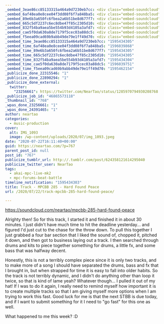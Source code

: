 ```yaml
---
_oembed_3eae86cc85133315a464a9d7230eb7cc: <div class="embed-soundcloud"><iframe title="MPCBB 285 - Hard Found Peace by NearTao" width="500" height="400" scrolling="no" frameborder="no" src="https://w.soundcloud.com/player/?visual=true&url=https%3A%2F%2Fapi.soundcloud.com%2Ftracks%2F862197490&show_artwork=true&maxwidth=500&maxheight=750&dnt=1"></iframe></div>
_oembed_6af48ea0e8cee04f3dd08f6f7a848ba5: <div class="embed-soundcloud"><iframe title="MPCBB 285 - Hard Found Peace by NearTao" width="100" height="150" scrolling="no" frameborder="no" src="https://w.soundcloud.com/player/?visual=true&url=https%3A%2F%2Fapi.soundcloud.com%2Ftracks%2F862197490&show_artwork=true&maxwidth=100&maxheight=150&dnt=1"></iframe></div>
_oembed_89e6b3a650fc6fbea2a6b51be8d677f7: <div class="embed-soundcloud"><iframe title="MPCBB 285 - Hard Found Peace by NearTao" width="580" height="400" scrolling="no" frameborder="no" src="https://w.soundcloud.com/player/?visual=true&url=https%3A%2F%2Fapi.soundcloud.com%2Ftracks%2F862197490&show_artwork=true&maxwidth=580&maxheight=870&dnt=1"></iframe></div>
_oembed_665c5df2237c6ec8dbe47f85c2305d10: <div class="embed-soundcloud"><iframe title="MPCBB 285 - Hard Found Peace by NearTao" width="805" height="400" scrolling="no" frameborder="no" src="https://w.soundcloud.com/player/?visual=true&url=https%3A%2F%2Fapi.soundcloud.com%2Ftracks%2F862197490&show_artwork=true&maxwidth=805&maxheight=1000&dnt=1"></iframe></div>
_oembed_832f54ba9aea5be554b93d4105a3afd7: <div class="embed-soundcloud"><iframe title="MPCBB 285 - Hard Found Peace by NearTao" width="584" height="400" scrolling="no" frameborder="no" src="https://w.soundcloud.com/player/?visual=true&url=https%3A%2F%2Fapi.soundcloud.com%2Ftracks%2F862197490&show_artwork=true&maxwidth=584&maxheight=876&dnt=1"></iframe></div>
_oembed_cae5f0da630a8de7179f5cec03a88dc5: <div class="embed-soundcloud"><iframe title="MPCBB 285 - Hard Found Peace by NearTao" width="750" height="400" scrolling="no" frameborder="no" src="https://w.soundcloud.com/player/?visual=true&url=https%3A%2F%2Fapi.soundcloud.com%2Ftracks%2F862197490&show_artwork=true&maxwidth=750&maxheight=1000&dnt=1"></iframe></div>
_oembed_f5eea09cad69b9abb49de79e1ff49d70: <div class="embed-soundcloud"><iframe title="STBB 698 - Security Blanket by NearTao" width="500" height="400" scrolling="no" frameborder="no" src="https://w.soundcloud.com/player/?visual=true&url=https%3A%2F%2Fapi.soundcloud.com%2Ftracks%2F862786660&show_artwork=true&maxwidth=500&maxheight=750&dnt=1"></iframe></div>
_oembed_time_3eae86cc85133315a464a9d7230eb7cc: "1595434305"
_oembed_time_6af48ea0e8cee04f3dd08f6f7a848ba5: "1596039868"
_oembed_time_89e6b3a650fc6fbea2a6b51be8d677f7: "1595434305"
_oembed_time_665c5df2237c6ec8dbe47f85c2305d10: "1595434305"
_oembed_time_832f54ba9aea5be554b93d4105a3afd7: "1595434304"
_oembed_time_cae5f0da630a8de7179f5cec03a88dc5: "1596039751"
_oembed_time_f5eea09cad69b9abb49de79e1ff49d70: "1595462154"
_publicize_done_22315546: "1"
_publicize_done_22890294: "1"
_publicize_done_external:
  twitter:
    "23256661": https://twitter.com/NearTao/status/1285970794930208768
_publicize_job_id: "46865573118"
_thumbnail_id: "768"
_wpas_done_23256661: "1"
_wpas_done_24391465: "1"
author: neartao
categories:
  - music-production
cover:
  alt: IMG_1093
  image: /wp-content/uploads/2020/07/img_1093.jpeg
date: "2020-07-22T16:11:40+00:00"
guid: https://neartao.com/?p=767
parent_post_id: null
post_id: "767"
publicize_tumblr_url: http://.tumblr.com/post/624358121614295040
publicize_twitter_user: NearTao
tags:
  - akai-mpc-live-mk2
  - mpc-forums-beat-battle
timeline_notification: "1595434303"
title: Track - MPCBB 285 - Hard Found Peace
url: /2020/07/22/track-mpcbb-285-hard-found-peace/

---
```

https://soundcloud.com/neartao/mpcbb-285-hard-found-peace

Alrighty then! So for this track, I started it and finished it in about 30 minutes. I just didn't have much time to hit the deadline yesterday... and figured I'd just cut to the chase for the throw down. To pull this together I just grabbed a four bar section that I liked the sound of, chopped it, pitched it down, and then got to business laying out a track. I then searched through drums and kits to piece together something for drums, a little fx, and some bass that was halfway decent.

Honestly, this is not a terribly complex piece since it is only two tracks, and to make more of a song I should have separated the drums, bass and fx that I brought in, but when strapped for time it is easy to fall into older habits. So the track is not terribly dynamic, and I didn't do anything other than loop it twice, so that is kind of lame yeah? Whatever though... I pulled it out of my hat! If I was to do it again, I really need to remind myself how important it is to create multiple tracks so that I am giving myself more options when I am trying to work this fast. Good luck for me is that the next STBB is due today, and if I want to submit something for it I need to "go fast" for this one as well.

What happened to me this week? :D
